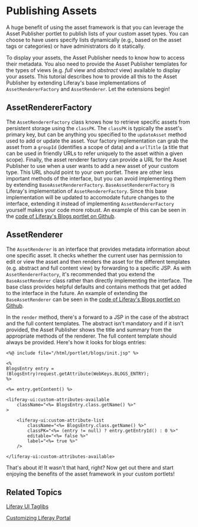 # Publishing Assets 

A huge benefit of using the asset framework is that you can leverage the Asset
Publisher portlet to publish lists of your custom asset types. You can choose
to have users specify lists dynamically (e.g., based on the asset tags or
categories) or have administrators do it statically. 

To display your assets, the Asset Publisher needs to know how to access their
metadata. You also need to provide the Asset Publisher templates for the types
of views (e.g. *full* view and *abstract* view) available to display your
assets. This tutorial describes how to provide all this to the Asset Publisher 
by extending Liferay's base implementations of `AssetRendererFactory` and 
`AssetRenderer`. Let the extensions begin! 

## AssetRendererFactory

The `AssetRendererFactory` class knows how to retrieve specific assets from 
persistent storage using the `classPK`. The `classPK` is typically the asset's 
primary key, but can be anything you specified to the `updateAsset` method used 
to add or update the asset. Your factory implementation can grab the asset from 
a `groupId` (identifies a scope of data) and a `urlTitle` (a title that can be 
used in friendly URLs to refer uniquely to the asset within a given scope). 
Finally, the asset renderer factory can provide a URL for the Asset Publisher to 
use when a user wants to add a new asset of your custom type. This URL should 
point to your own portlet. There are other less important methods of the 
interface, but you can avoid implementing them by extending 
`BaseAssetRendererFactory`. `BaseAssetRendererFactory` is Liferay's 
implementation of `AssetRendererFactory`. Since this base implementation will be 
updated to accomodate future changes to the interface, extending it instead of 
implementing `AssetRendererFactory` yourself makes your code more robust. An 
example of this can be seen in the [code of Liferay's Blogs portlet on Github](https://github.com/liferay/liferay-portal/blob/6.2.x/portal-impl/src/com/liferay/portlet/blogs/asset/BlogsEntryAssetRendererFactory.java).

## AssetRenderer

The `AssetRenderer` is an interface that provides metadata information
about one specific asset. It checks whether the current user has permission
to edit or view the asset and then renders the asset for the different templates
(e.g. abstract and full content view) by forwarding to a specific JSP. As with 
`AssetRendererFactory`, it's recommended that you extend the `BaseAssetRenderer` 
class rather than directly implementing the interface. The base class provides 
helpful defaults and contains methods that get added to the interface in the 
future. An example of extending the `BaseAssetRenderer` can be seen in the 
[code of Liferay's Blogs portlet on Github](https://github.com/liferay/liferay-portal/blob/6.2.x/portal-impl/src/com/liferay/portlet/blogs/asset/BlogsEntryAssetRenderer.java).

In the `render` method, there's a forward to a JSP in the case of the abstract
and the full content templates. The abstract isn't mandatory and if it isn't
provided, the Asset Publisher shows the title and summary from the appropriate 
methods of the renderer. The full content template should always be provided. 
Here's how it looks for blogs entries: 

    <%@ include file="/html/portlet/blogs/init.jsp" %>

    <%
    BlogsEntry entry = (BlogsEntry)request.getAttribute(WebKeys.BLOGS_ENTRY);
    %>

    <%= entry.getContent() %>

    <liferay-ui:custom-attributes-available
        className="<%= BlogsEntry.class.getName() %>"
    >

        <liferay-ui:custom-attribute-list
            className="<%= BlogsEntry.class.getName() %>"
            classPK="<%= (entry != null) ? entry.getEntryId() : 0 %>"
            editable="<%= false %>"
            label="<%= true %>"
        />

    </liferay-ui:custom-attributes-available>

<!--
That's about it. It wasn't that hard, right? Now it's time to get really fancy.
Put on your dancing shoes! If you need to extend the capabilities of the
`AssetRendererFactory` for one of Liferay's core portlets, check out the
article [Extending an
AssetRendererFactory](http://www.liferay.com/web/juan.fernandez/blog/-/blogs/extending-an-assetrendererfactory)
by Juan Fern&agrave;ndez; he talks about doing just that. 
-->

<!-- Let's not do this. Blog entries get out of date quickly. Instead, we should
take his blog entry and massage the text to include it right here in the
documentation. -Rich -->

That's about it! It wasn't that hard, right? Now get out there and start 
enjoying the benefits of the asset framework in your custom portlets! 

## Related Topics

[Liferay UI Taglibs](/tutorials/-/knowledge_base/6-2/liferay-ui-taglibs)

[Customizing Liferay Portal](/tutorials/-/knowledge_base/6-2/customizing-liferay-portal)
